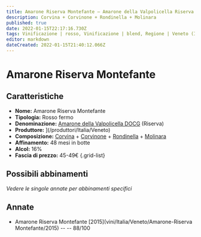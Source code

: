 ```yaml
---
title: Amarone Riserva Montefante – Amarone della Valpolicella Riserva DOCG – Farina – Veneto (IT) – 45-49€ – 3★
description: Corvina + Corvinone + Rondinella + Molinara
published: true
date: 2022-01-15T22:17:16.730Z
tags: Vinificazione | rosso, Vinificazione | blend, Regione | Veneto (IT), Vinificazione | fermo, Vitigni | Corvina, Prezzi | 45-49€, Vitigni | Rondinella, Vitigni | Corvinone, Vitigni | Molinara, Valutazioni | 3 stelle
editor: markdown
dateCreated: 2022-01-15T21:40:12.066Z
---
```


# Amarone Riserva Montefante

## Caratteristiche
- **Nome:** Amarone Riserva Montefante
- **Tipologia:** Rosso fermo
- **Denominazione:** [Amarone della Valpolicella DOCG](/denominazioni/Italia/Veneto/DOCG/Amarone-della-Valpolicella) (Riserva)
- **Produttore:** ](/produttori/Italia/Veneto) 
- **Composizione:** [Corvina](/vitigni/Italia/bacca-nera/Corvina) + [Corvinone](/vitigni/Italia/bacca-nera/corvinone) + [Rondinella](/vitigni/Italia/bacca-nera/rondinella) + [Molinara](/vitigni/Italia/bacca-nera/molinara)
- **Affinamento:** 48 mesi in botte
- **Alcol:** 16%
- **Fascia di prezzo:** 45-49€
{.grid-list}

## Possibili abbinamenti
*Vedere le singole annate per abbinamenti specifici*

## Annate
- Amarone Riserva Montefante [2015](vini/Italia/Veneto/Amarone-Riserva Montefante/2015) -- <span class="star-3"></span> -- 88/100